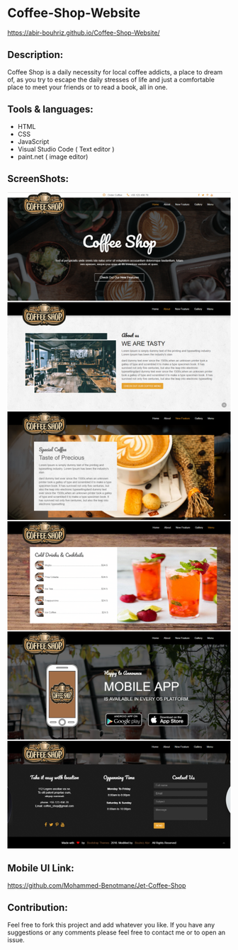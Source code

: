 # Coffee-Shop-Website
https://abir-bouhriz.github.io/Coffee-Shop-Website/
## Description:
Coffee Shop is a daily necessity for local coffee addicts, a place to dream of, as you try to escape the daily stresses of life and just a comfortable place to meet your friends or to read a book, all in one.
## Tools & languages:
* HTML
* CSS
* JavaScript
* Visual Studio Code ( Text editor )
* paint.net ( image editor)
## ScreenShots:
<img src="screenshots/1.png" />
<img src="screenshots/2.png" />
<img src="screenshots/3.png" />
<img src="screenshots/4.png" />
<img src="screenshots/5.png" />
<img src="screenshots/6.png" />

## Mobile UI Link:
https://github.com/Mohammed-Benotmane/Jet-Coffee-Shop
## Contribution:
Feel free to fork this project and add whatever you like. If you have any suggestions or any comments please feel free to contact me or to open an issue.
